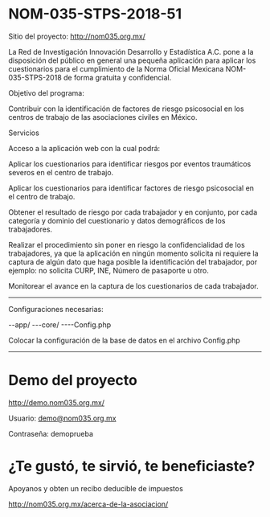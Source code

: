 # NOM-035-STPS-2018-51

Sitio del proyecto: http://nom035.org.mx/

La Red de Investigación Innovación Desarrollo y Estadística A.C. pone a la disposición del público en general una pequeña aplicación para aplicar los cuestionarios para el cumplimiento de la Norma Oficial Mexicana NOM-035-STPS-2018 de forma gratuita y confidencial.

Objetivo del programa:

Contribuir con la identificación de factores de riesgo psicosocial en los centros de trabajo de las asociaciones civiles en México.

Servicios

Acceso a la aplicación web con la cual podrá:

Aplicar los cuestionarios para identificar riesgos por eventos traumáticos severos en el centro de trabajo.

Aplicar los cuestionarios para identificar factores de riesgo psicosocial en el centro de trabajo.

Obtener el resultado de riesgo por cada trabajador y en conjunto, por cada categoría y dominio del cuestionario y datos demográficos de los trabajadores.

Realizar el procedimiento sin poner en riesgo la confidencialidad de los trabajadores, ya que la aplicación en ningún momento solicita ni requiere la captura de algún dato que haga posible la identificación del trabajador, por ejemplo: no solicita CURP, INE, Número de pasaporte u otro.

Monitorear el avance en la captura de los cuestionarios de cada trabajador.

****************************************************************************

Configuraciones necesarias:

--app/
---core/
----Config.php

Colocar la configuración de la base de datos en el archivo Config.php

****************************************************************************

# Demo del proyecto

http://demo.nom035.org.mx/

Usuario: demo@nom035.org.mx

Contraseña: demoprueba
# ¿Te gustó, te sirvió, te beneficiaste?

Apoyanos y obten un recibo deducible de impuestos

http://nom035.org.mx/acerca-de-la-asociacion/
